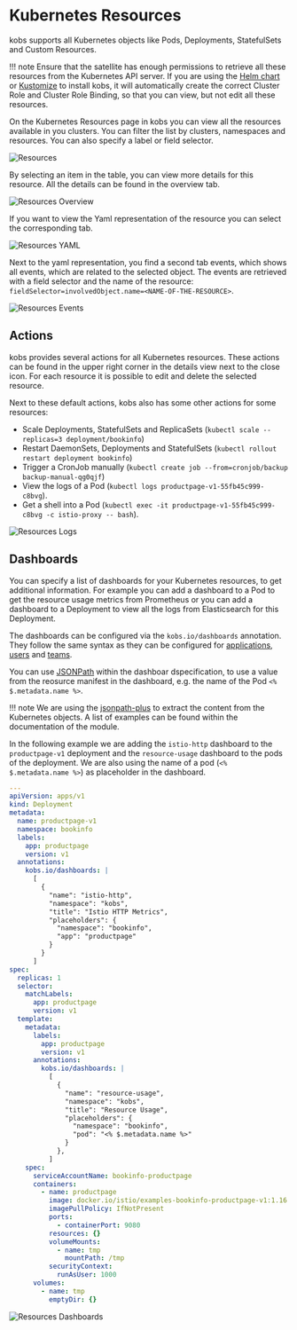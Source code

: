 # Kubernetes Resources

kobs supports all Kubernetes objects like Pods, Deployments, StatefulSets and Custom Resources.

!!! note
    Ensure that the satellite has enough permissions to retrieve all these resources from the Kubernetes API server. If you are using the [Helm chart](../getting-started/installation//helm.md) or [Kustomize](../getting-started/installation/kustomize.md) to install kobs, it will automatically create the correct Cluster Role and Cluster Role Binding, so that you can view, but not edit all these resources.

On the Kubernetes Resources page in kobs you can view all the resources available in you clusters. You can filter the list by clusters, namespaces and resources. You can also specify a label or field selector.

![Resources](assets/resources.png)

By selecting an item in the table, you can view more details for this resource. All the details can be found in the overview tab.

![Resources Overview](assets/resources-overview.png)

If you want to view the Yaml representation of the resource you can select the corresponding tab.

![Resources YAML](assets/resources-yaml.png)

Next to the yaml representation, you find a second tab events, which shows all events, which are related to the selected object. The events are retrieved with a field selector and the name of the resource: `fieldSelector=involvedObject.name=<NAME-OF-THE-RESOURCE>`.

![Resources Events](assets/resources-events.png)

## Actions

kobs provides several actions for all Kubernetes resources. These actions can be found in the upper right corner in the details view next to the close icon. For each resource it is possible to edit and delete the selected resource.

Next to these default actions, kobs also has some other actions for some resources:

- Scale Deployments, StatefulSets and ReplicaSets (`kubectl scale --replicas=3 deployment/bookinfo`)
- Restart DaemonSets, Deployments and StatefulSets (`kubectl rollout restart deployment bookinfo`)
- Trigger a CronJob manually (`kubectl create job --from=cronjob/backup backup-manual-qg0qjf`)
- View the logs of a Pod (`kubectl logs productpage-v1-55fb45c999-c8bvg`).
- Get a shell into a Pod (`kubectl exec -it productpage-v1-55fb45c999-c8bvg -c istio-proxy -- bash`).

![Resources Logs](assets/resources-logs.png)

## Dashboards

You can specify a list of dashboards for your Kubernetes resources, to get additional information. For example you can add a dashboard to a Pod to get the resource usage metrics from Prometheus or you can add a dashboard to a Deployment to view all the logs from Elasticsearch for this Deployment.

The dashboards can be configured via the `kobs.io/dashboards` annotation. They follow the same syntax as they can be configured for [applications](applications.md#dashboard), [users](teams.md#dashboard) and [teams](teams.md#dashboard).

You can use [JSONPath](https://goessner.net/articles/JsonPath/) within the dashboar dspecification, to use a value from the reosurce manifest in the dashboard, e.g. the name of the Pod `<% $.metadata.name %>`.

!!! note
    We are using the [jsonpath-plus](https://www.npmjs.com/package/jsonpath-plus) to extract the content from the Kubernetes objects. A list of examples can be found within the documentation of the module.

In the following example we are adding the `istio-http` dashboard to the `productpage-v1` deployment and the `resource-usage` dashboard to the pods of the deployment. We are also using the name of a pod (`<% $.metadata.name %>`) as placeholder in the dashboard.

```yaml
---
apiVersion: apps/v1
kind: Deployment
metadata:
  name: productpage-v1
  namespace: bookinfo
  labels:
    app: productpage
    version: v1
  annotations:
    kobs.io/dashboards: |
      [
        {
          "name": "istio-http",
          "namespace": "kobs",
          "title": "Istio HTTP Metrics",
          "placeholders": {
            "namespace": "bookinfo",
            "app": "productpage"
          }
        }
      ]
spec:
  replicas: 1
  selector:
    matchLabels:
      app: productpage
      version: v1
  template:
    metadata:
      labels:
        app: productpage
        version: v1
      annotations:
        kobs.io/dashboards: |
          [
            {
              "name": "resource-usage",
              "namespace": "kobs",
              "title": "Resource Usage",
              "placeholders": {
                "namespace": "bookinfo",
                "pod": "<% $.metadata.name %>"
              }
            },
          ]
    spec:
      serviceAccountName: bookinfo-productpage
      containers:
        - name: productpage
          image: docker.io/istio/examples-bookinfo-productpage-v1:1.16.2
          imagePullPolicy: IfNotPresent
          ports:
            - containerPort: 9080
          resources: {}
          volumeMounts:
            - name: tmp
              mountPath: /tmp
          securityContext:
            runAsUser: 1000
      volumes:
        - name: tmp
          emptyDir: {}
```

![Resources Dashboards](assets/resources-dashboards.png)
